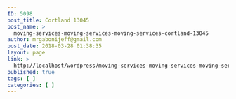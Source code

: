 ```yaml
---
ID: 5098
post_title: Cortland 13045
post_name: >
  moving-services-moving-services-moving-services-cortland-13045
author: mrgabonijeff@gmail.com
post_date: 2018-03-28 01:38:35
layout: page
link: >
  http://localhost/wordpress/moving-services-moving-services-moving-services-cortland-13045/
published: true
tags: [ ]
categories: [ ]
---
```


